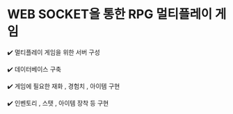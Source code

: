 # WEB SOCKET을 통한 RPG 멀티플레이 게임


:heavy_check_mark: 멀티플레이 게임을 위한 서버 구성


:heavy_check_mark: 데이터베이스 구축


:heavy_check_mark: 게임에 필요한 재화 , 경험치 , 아이템 구현


:heavy_check_mark: 인벤토리 , 스탯 , 아이템 장착 등 구현
